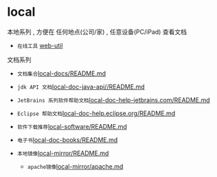 # local
本地系列 , 方便在 任何地点(公司/家) , 任意设备(PC/iPad) 查看文档


- `在线工具` [web-util](../local-web-util/README.md)

文档系列  

- `文档集合`[local-docs/README.md](../local-docs/README.md)
- `jdk API 文档`[local-doc-java-api//README.md](../local-doc-java-api/README.md)
- `JetBrains 系列软件帮助文档`[local-doc-help-jetbrains.com/README.md](../local-doc-help-jetbrains.com/README.md)
- `Eclipse 帮助文档`[local-doc-help.eclipse.org/README.md](../local-doc-help.eclipse.org/README.md)




- `软件下载推荐`[local-software/README.md](../local-software/README.md)
- `电子书`[local-doc-books/README.md](../local-doc-books/README.md)

- `本地镜像`[local-mirror/README.md](../local-mirror/README.md)
    - `apache镜像`[local-mirror/apache.md](../local-mirror/apache.md)

 
 